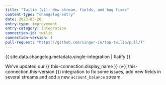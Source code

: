 ```yaml
---
title: "Twilio (v1): New stream, fields, and bug fixes"
content-type: "changelog-entry"
date: 2023-03-20
entry-type: improvement
entry-category: integration
connection-id: twilio
connection-version: 1
pull-request: "https://github.com/singer-io/tap-twilio/pull/7"
---
```

{{ site.data.changelog.metadata.single-integration | flatify }}

We've updated our {{ this-connection.display_name }} (v{{ this-connection.this-version }}) integration to fix some issues, add new fields in several streams and add a new `account_balance` stream.